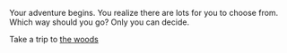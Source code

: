 Your adventure begins. You realize there are lots for you to choose from.
Which way should you go? Only you can decide.

Take a trip to [the woods](forest/trip-to-the-forest.md)
